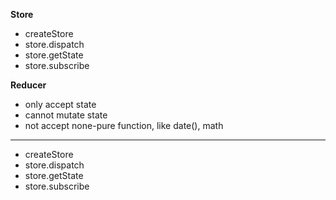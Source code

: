 **Store**
- createStore
- store.dispatch
- store.getState
- store.subscribe

**Reducer**
- only accept state
- cannot mutate state
- not accept none-pure function, like date(), math



___
- createStore
- store.dispatch
- store.getState
- store.subscribe